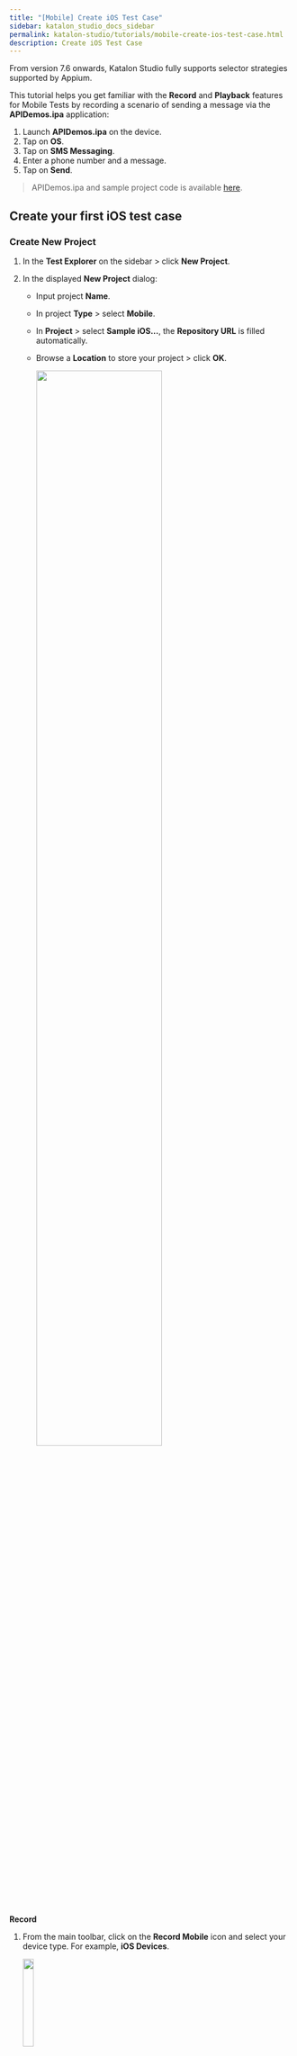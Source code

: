 ```yaml
---
title: "[Mobile] Create iOS Test Case"
sidebar: katalon_studio_docs_sidebar
permalink: katalon-studio/tutorials/mobile-create-ios-test-case.html
description: Create iOS Test Case 
---
```


From version 7.6 onwards, Katalon Studio fully supports selector strategies supported by Appium. 

This tutorial helps you get familiar with the **Record** and **Playback** features for Mobile Tests by recording a scenario of sending a message via the **APIDemos.ipa** application:

1. Launch **APIDemos.ipa** on the device.
2. Tap on **OS**.
3. Tap on **SMS Messaging**.
4. Enter a phone number and a message.
5. Tap on **Send**.

> APIDemos.ipa and sample project code is available [here](https://github.com/katalon-studio-samples/ios-mobile-tests).


## Create your first iOS test case

### Create New Project

1. In the **Test Explorer** on the sidebar > click **New Project**.

2. In the displayed **New Project** dialog:

   - Input project **Name**.
   - In project **Type** > select **Mobile**.
   - In **Project** > select **Sample iOS...**, the **Repository URL** is filled automatically.
   - Browse a **Location** to store your project > click **OK**.

      <img src="https://github.com/katalon-studio/docs-images/raw/master/katalon-studio/docs/mobile-recorder-76/iOS/create-new-project-with-sample-project.png" width=70%>
**Record**

1. From the main toolbar, click on the **Record Mobile** icon and select your device type. For example, **iOS Devices**.

   <img src="https://github.com/katalon-studio/docs-images/raw/master/katalon-studio/docs/mobile-recorder-76/iOS/record-iOS.png" width=20%>


2. In the displayed **Mobile Recorder** dialog, specify the information at the **Configurations** section:

   <img src="https://github.com/katalon-studio/docs-images/raw/master/katalon-studio/docs/mobile-recorder-76/iOS/configuration.png" width=50%>

   * **Device Name**: select one of your connected iOS  devices.
   * **Start with**: In the drop-down list, select **Application File**.
   * **Application File**: Browse **Coffee Timer.ips**.

3. Click **Start** to begin recording your test case: 

   * Wait until the AUT is launched. 
   * The **Device View** and **All Objects** are ready for you to interact with the application.

4. The recorded steps and captured objects will be generated respectively in **Recorded Actions** and **Captured Objects**.

5. Stop recording and save your script.

> Click [here](https://docs.katalon.com/katalon-studio/docs/mobile-recorder-tutorials.html) for a detailed tutorial.






## Create first iOS Test Case

1. Click <img alt="Native Windows Recorder without coordinates" src="https://github.com/katalon-studio/docs-images/raw/master/katalon-studio/docs/record-web-utility/Screen-Shot-2018-06-27-at-09.41.37.png" width=5%> icon to open Katalon Web Utility. The *Web recorder* dialog will be displayed.
2. Enter a URL of your web application (e.g., https://amazon.com/) and select a browser to start recording. The browser instance will be launched automatically.
3. Once the web page is loaded, interact with its elements. Your interaction will be generated automatically in Recorded Actions.
4. To stop recording, click *Stop* or go straight to *Save Script*. The browser will be closed automatically.
5. Choose where to store your script in the *Add element to Object Repository* dialog and click *OK*.
6. Input Name, Descripton and Tag (if any) in the *Test Case* dialog and click *OK*. Your test case is successfully created.
